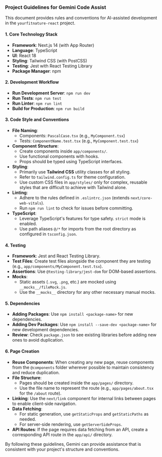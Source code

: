 ### Project Guidelines for Gemini Code Assist

This document provides rules and conventions for AI-assisted development in the `yourfitnature-react` project.

#### 1. Core Technology Stack

*   **Framework**: Next.js 14 (with App Router)
*   **Language**: TypeScript
*   **UI**: React 18
*   **Styling**: Tailwind CSS (with PostCSS)
*   **Testing**: Jest with React Testing Library
*   **Package Manager**: npm

#### 2. Development Workflow

*   **Run Development Server**: `npm run dev`
*   **Run Tests**: `npm run test`
*   **Run Linter**: `npm run lint`
*   **Build for Production**: `npm run build`

#### 3. Code Style and Conventions

*   **File Naming**:
    *   Components: `PascalCase.tsx` (e.g., `MyComponent.tsx`)
    *   Tests: `ComponentName.test.tsx` (e.g., `MyComponent.test.tsx`)
*   **Component Structure**:
    *   Create components inside `app/components/`.
    *   Use functional components with hooks.
    *   Props should be typed using TypeScript interfaces.
*   **Styling**:
    *   Primarily use **Tailwind CSS** utility classes for all styling.
    *   Refer to `tailwind.config.ts` for theme configuration.
    *   Use custom CSS files in `app/styles/` only for complex, reusable styles that are difficult to achieve with Tailwind alone.
*   **Linting**:
    *   Adhere to the rules defined in `.eslintrc.json` (extends `next/core-web-vitals`).
    *   Run `npm run lint` to check for issues before committing.
*   **TypeScript**:
    *   Leverage TypeScript's features for type safety. `strict` mode is enabled.
    *   Use path aliases `@/*` for imports from the root directory as configured in `tsconfig.json`.

#### 4. Testing

*   **Framework**: Jest and React Testing Library.
*   **Test Files**: Create test files alongside the component they are testing (e.g., `app/components/MyComponent.test.tsx`).
*   **Assertions**: Use `@testing-library/jest-dom` for DOM-based assertions.
*   **Mocks**:
    *   Static assets (`.svg`, `.png`, etc.) are mocked using `__mocks__/fileMock.js`.
    *   Use the `__mocks__` directory for any other necessary manual mocks.

#### 5. Dependencies

*   **Adding Packages**: Use `npm install <package-name>` for new dependencies.
*   **Adding Dev Packages**: Use `npm install --save-dev <package-name>` for new development dependencies.
*   **Review**: Check `package.json` to see existing libraries before adding new ones to avoid duplication.

#### 6. Page Creation

*   **Reuse Components**: When creating any new page, reuse components from the `@components` folder wherever possible to maintain consistency and reduce duplication.
*   **File Structure**:
    *   Pages should be created inside the `app/pages/` directory.
    *   Use the file name to represent the route (e.g., `app/pages/about.tsx` for the `/about` route).
*   **Linking**: Use the `next/link` component for internal links between pages to enable client-side navigation.
*   **Data Fetching**:
    *   For static generation, use `getStaticProps` and `getStaticPaths` as needed.
    *   For server-side rendering, use `getServerSideProps`.
*   **API Routes**: If the page requires data fetching from an API, create a corresponding API route in the `app/api/` directory.

By following these guidelines, Gemini can provide assistance that is consistent with your project's structure and conventions.
